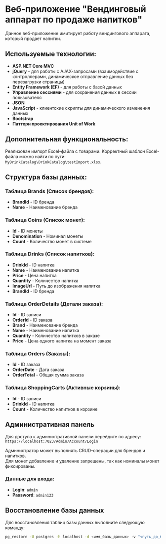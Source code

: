 # Веб-приложение "Вендинговый аппарат по продаже напитков"

Данное веб-приложение имитирует работу вендингового аппарата, который продает напитки.

## Используемые технологии:

- **ASP.NET Core MVC**
- **jQuery** - для работы с AJAX-запросами (взаимодействие с контроллерами, динамическое отправление данных без перезагрузки страницы)
- **Entity Framework (EF)** - для работы с базой данных
- **Управление сессиями** - для сохранения данных в сессии пользователя
- **JSON**
- **JavaScript** - клиентские скрипты для динамического изменения данных
- **Bootstrap**
- **Паттерн проектирования Unit of Work**

## Дополнительная функциональность:
Реализован импорт Excel-файла с товарами. Корректный шаблон Excel-файла можно найти по пути: `MyDrinkCatalog\DrinkCatalog\testImport.xlsx`.

## Структура базы данных:

### Таблица **Brands** (Список брендов):
- **BrandId** - ID бренда
- **Name** - Наименование бренда

### Таблица **Coins** (Список монет):
- **Id** - ID монеты
- **Denomination** - Номинал монеты
- **Count** - Количество монет в системе

### Таблица **Drinks** (Список напитков):
- **DrinkId** - ID напитка
- **Name** - Наименование напитка
- **Price** - Цена напитка
- **Quantity** - Количество напитка
- **ImageUrl** - Путь до изображения напитка
- **BrandId** - ID бренда

### Таблица **OrderDetails** (Детали заказа):
- **Id** - ID записи
- **OrderId** - ID заказа
- **Brand** - Наименование бренда
- **Name** - Наименование напитка
- **Quantity** - Количество напитков в заказе
- **Price** - Цена одного напитка на момент заказа

### Таблица **Orders** (Заказы):
- **Id** - ID заказа
- **OrderDate** - Дата заказа
- **OrderTotal** - Общая сумма заказа

### Таблица **ShoppingCarts** (Активные корзины):
- **Id** - ID записи
- **DrinkId** - ID напитка
- **Count** - Количество напитков в корзине

## Административная панель

Для доступа к административной панели перейдите по адресу:  
`https://localhost:7023/Admin/Account/Login`

Администратор может выполнять CRUD-операции для брендов и напитков.  
Для монет добавление и удаление запрещены, так как номиналы монет фиксированы.

### Данные для входа:
- **Login**: `admin`
- **Password**: `admin123`

## Восстановление базы данных

Для восстановления таблиц базы данных выполните следующую команду:

```bash
pg_restore -U postgres -h localhost -d <имя_базы_данных> -v "<путь_до_бэкапа>/MyDrinkCatalogDB.backup"
